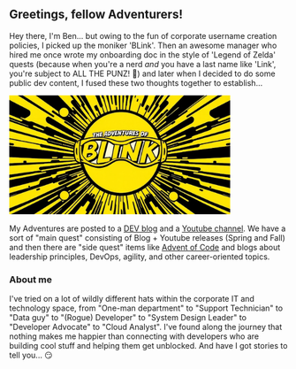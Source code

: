 ## Greetings, fellow Adventurers!

Hey there, I'm Ben... but owing to the fun of corporate username creation policies, I picked up the moniker 'BLink'.  Then an awesome manager who hired me once wrote my onboarding doc in the style of 'Legend of Zelda' quests (because when you're a nerd *and* you have a last name like 'Link', you're subject to ALL THE PUNZ! 🤣) and later when I decided to do some public dev content, I fused these two thoughts together to establish...

<img src="https://github.com/LinkBenjamin/LinkBenjamin/blob/main/logo1.jpg" width="400">

My Adventures are posted to a [DEV blog](https://dev.to/LinkBenjamin) and a [Youtube channel](https://www.youtube.com/@TheAdventuresOfBlink/).  We have a sort of "main quest" consisting of Blog + Youtube releases (Spring and Fall) and then there are "side quest" items like [Advent of Code](https://github.com/LinkBenjamin/adventofcode2024) and blogs about leadership principles, DevOps, agility, and other career-oriented topics.

### About me

I've tried on a lot of wildly different hats within the corporate IT and technology space, from "One-man department" to "Support Technician" to "Data guy" to "(Rogue) Developer" to "System Design Leader" to "Developer Advocate" to "Cloud Analyst".  I've found along the journey that nothing makes me happier than connecting with developers who are building cool stuff and helping them get unblocked.  And have I got stories to tell you... 😏
